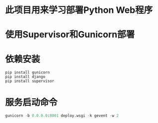 # 此项目用来学习部署Python Web程序

# 使用Supervisor和Gunicorn部署

# 依赖安装
```shell
pip install gunicorn
pip install django
pip install supervisor
```

# 服务启动命令
```python
gunicorn -b 0.0.0.0:8001 deploy.wsgi -k gevent -w 2                                                                                                                             
```